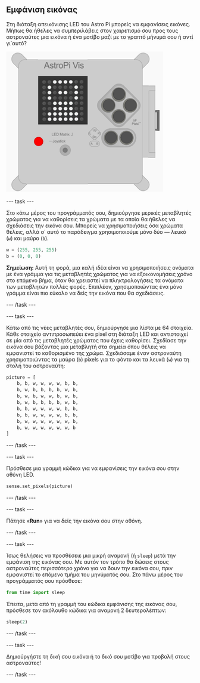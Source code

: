 ## Εμφάνιση εικόνας

Στη διάταξη απεικόνισης LED του Astro Pi μπορείς να εμφανίσεις εικόνες. Μήπως θα ήθελες να συμπεριλάβεις στον χαιρετισμό σου προς τους αστροναύτες μια εικόνα ή ένα μοτίβο μαζί με το γραπτό μήνυμά σου ή αντί γι΄αυτό?

![Αστροναύτης](images/astronaut-pic.png)

\--- task \---

Στο κάτω μέρος του προγράμματός σου, δημιούργησε μερικές μεταβλητές χρώματος για να καθορίσεις τα χρώματα με τα οποία θα ήθελες να σχεδιάσεις την εικόνα σου. Μπορείς να χρησιμοποιήσεις όσα χρώματα θέλεις, αλλά σ΄ αυτό το παράδειγμα χρησιμοποιούμε μόνο δύο — λευκό (`w`) και μαύρο (`b`).

```python
w = (255, 255, 255)
b = (0, 0, 0)
```

**Σημείωση:** Αυτή τη φορά, μια καλή ιδέα είναι να χρησιμοποιήσεις ονόματα με ένα γράμμα για τις μεταβλητές χρώματος για να εξοικονομήσεις χρόνο στο επόμενο βήμα, όταν θα χρειαστεί να πληκτρολογήσεις τα ονόματα των μεταβλητών πολλές φορές. Επιπλέον, χρησιμοποιώντας ένα μόνο γράμμα είναι πιο εύκολο να δείς την εικόνα που θα σχεδιάσεις.

\--- /task \---

\--- task \---

Κάτω από τις νέες μεταβλητές σου, δημιούργησε μια λίστα με 64 στοιχεία. Κάθε στοιχείο αντιπροσωπεύει ένα pixel στη διάταξη LED και αντιστοιχεί σε μία από τις μεταβλητές χρώματος που έχεις καθορίσει. Σχεδίασε την εικόνα σου βάζοντας μια μεταβλητή στα σημεία όπου θέλεις να εμφανιστεί το καθορισμένο της χρώμα. Σχεδιάσαμε έναν αστροναύτη χρησιμοποιώντας τα μαύρα (`b`) pixels για το φόντο και τα λευκά (`w`) για τη στολή του αστροναύτη:

```python
picture = [
    b, b, w, w, w, w, b, b,
    b, w, b, b, b, b, w, b,
    b, w, b, w, w, b, w, b,
    b, w, b, b, b, b, w, b,
    b, b, w, w, w, w, b, b,
    b, b, w, w, w, w, b, b,
    b, w, w, w, w, w, w, b,
    b, w, w, w, w, w, w, b
]
```

\--- /task \---

\--- task \---

Πρόσθεσε μια γραμμή κώδικα για να εμφανίσεις την εικόνα σου στην οθόνη LED.

```python
sense.set_pixels(picture)
```

\--- /task \---

\--- task \---

Πάτησε «**Run**» για να δείς την εικόνα σου στην οθόνη.

\--- /task \---

\--- task \---

Ίσως θελήσεις να προσθέσειε μια μικρή αναμονή (ή `sleep`) μετά την εμφάνιση της εικόνας σου. Με αυτόν τον τρόπο θα δώσεις στους αστροναύτες περισσότερο χρόνο για να δουν την εικόνα σου, πριν εμφανιστεί το επόμενο τμήμα του μηνύματός σου. Στο πάνω μέρος του προγράμματός σου πρόσθεσε:

```python
from time import sleep
```

Έπειτα, μετά από τη γραμμή του κώδικα εμφάνισης της εικόνας σου, πρόσθεσε τον ακόλουθο κώδικα για αναμονή 2 δευτερολέπτων:

```python
sleep(2)
```

\--- /task \---

\--- task \---

Δημιούργήστε τη δική σου εικόνα ή το δικό σου μοτίβο για προβολή στους αστροναύτες!

\--- /task \---